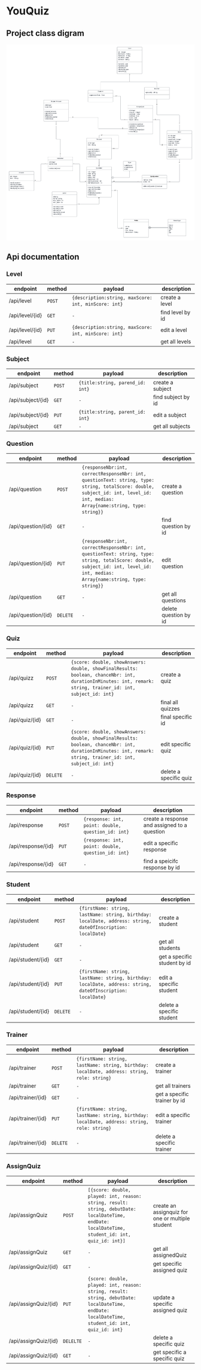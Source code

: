 # YouQuiz
## Project class digram 
![alt text](https://github.com/salaheddineazarg/QuizTime/blob/main/YouQuiz.png)

## Api documentation
### Level
endpoint| method | payload | description
-|--------|-|-
/api/level| `POST` |`{description:string, maxScore: int, minScore: int}`| create a level
/api/level/{id}| `GET`  | `-` | find level by id
/api/level/{id}| `PUT`  | `{description:string, maxScore: int, minScore: int}` | edit a level
/api/level| `GET` | `-` | get all levels

### Subject
endpoint| method | payload                          | description
-|--------|----------------------------------|-
/api/subject| `POST` | `{title:string, parend_id: int}` | create a subject
/api/subject/{id}| `GET`  | `-`                              | find subject by id
/api/subject/{id}| `PUT`  | `{title:string, parent_id: int}` | edit a subject
/api/subject| `GET` | `-`                              | get all subjects

### Question
endpoint| method | payload                                                                                                                                                                        | description                         
-|-------|--------------------------------------------------------------------------------------------------------------------------------------------------------------------------------|-------------------------------------
/api/question| `POST` | `{responseNbr:int, correctResponseNbr: int, questionText: string, type: string, totalScore: double, subject_id: int, level_id: int, medias: Array{name:string, type: string}}` | create a question                   
/api/question/{id}| `GET` | `-`                                                                                                                                                                            | find question by id                 
/api/question/{id}| `PUT` | `{responseNbr:int, correctResponseNbr: int, questionText: string, type: string, totalScore: double, subject_id: int, level_id: int, medias: Array{name:string, type: string}}`| edit question                      
/api/question| `GET` | `-`                                                                                                                                                                            | get all questions
/api/question/{id} | `DELETE` | `-` | delete question by id

### Quiz
endpoint | method | payload                                                                                                                                                     | description
-| - |-------------------------------------------------------------------------------------------------------------------------------------------------------------| - 
/api/quizz | `POST` | `{score: double, showAnswers: double, showFinalResults: boolean, chanceNbr: int, durationInMinutes: int, remark: string, trainer_id: int, subject_id: int}` | create a quiz
/api/quizz | `GET` | `-`                                                                                                                                                         | final all quizzes
/api/quiz/{id} | `GET` | `-`                                                                                                                                                         | final specific id |
/api/quiz/{id} | `PUT` | `{score: double, showAnswers: double, showFinalResults: boolean, chanceNbr: int, durationInMinutes: int, remark: string, trainer_id: int, subject_id: int}` | edit specific quiz
/api/quiz/{id} | `DELETE` | `-` | delete a specific quiz

### Response

endpoint | method | payload                                                                                                                                                     | description
 -| - |-------------------------------------------------------------------------------------------------------------------------------------------------------------| - 
  /api/response | `POST` | `{response: int, point: double, question_id: int}` | create a response and assigned to a question
  /api/response/{id} | `PUT` | `{response: int, point: double, question_id: int}` | edit a specific response
  /api/response/{id} | `GET` | `-` | find a speicifc response by id

### Student

endpoint | method | payload                                                                                                                                                     | description
-| - |-------------------------------------------------------------------------------------------------------------------------------------------------------------| - 
/api/student | `POST` | `{firstName: string, lastName: string, birthday: localDate, address: string, dateOfInscription: localDate}` | create a student
/api/student | `GET` | `-` | get all students
/api/student/{id} | `GET` | `-` | get a specific student by id
/api/student/{id} | `PUT` | `{firstName: string, lastName: string, birthday: localDate, address: string, dateOfInscription: localDate}` | edit a specific student
/api/student/{id} | `DELETE` | `-` | delete a specific student

### Trainer
endpoint | method | payload                                                                                                                                                     | description
-| - |-------------------------------------------------------------------------------------------------------------------------------------------------------------| - 
/api/trainer | `POST` | `{firstName: string, lastName: string, birthday: localDate, address: string, role: string}` | create a trainer
/api/trainer | `GET` | `-`                                                                                         | get all trainers
/api/trainer/{id} | `GET` | `-`                                                                                         | get a specific trainer by id
/api/trainer/{id} | `PUT` | `{firstName: string, lastName: string, birthday: localDate, address: string, role: string}` | edit a specific trainer
/api/trainer/{id} | `DELETE` | `-`                                                                                         | delete a specific trainer

### AssignQuiz

endpoint | method | payload                                                                                                                                                     | description
-| - |-------------------------------------------------------------------------------------------------------------------------------------------------------------| - 
/api/assignQuiz | `POST` | `[{score: double, played: int, reason: string, result: string, debutDate: localDateTime, endDate: localDateTime, student_id: int, quiz_id: int}]` | create an assignquiz for one or multiple student
/api/assignQuiz | `GET` | `-` | get all assignedQuiz
/api/assignQuiz/{id} | `GET` | `-` | get specific assigned quiz
/api/assignQuiz/{id} | `PUT` | `{score: double, played: int, reason: string, result: string, debutDate: localDateTime, endDate: localDateTime, student_id: int, quiz_id: int}` | update a specific assigned quiz
/api/assignQuiz/{id} | `DELELTE` | `-` | delete a specific quiz
/api/assignQuiz/{id} | `GET` | `-` | get specific a specific quiz
